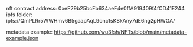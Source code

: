 nft contract address: 0xeF29b25bcFb634aeF4e0ffA919409f4fCD41E244
ipfs folder: ipfs://QmPLRr5WWHmv6B5gaapAqL9onc1sKSkAny7dE6ng2pHWGA/

metadata example: https://github.com/wu3fsh/NFTs/blob/main/metadata-example.json
